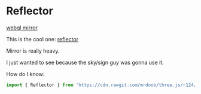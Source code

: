 # Reflector

[webgl mirror](https://threejs.org/examples/webgl_mirror.html)

This is the cool one: [reflector](https://sbcode.net/threejs/reflector/)

Mirror is really heavy.

I just wanted to see because the sky/sign guy was gonna use it.

How do I know:

```js
import { Reflector } from 'https://cdn.rawgit.com/mrdoob/three.js/r124/examples/jsm/objects/Reflector.js';
```
